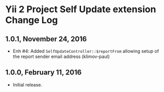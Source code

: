 Yii 2 Project Self Update extension Change Log
==============================================

1.0.1, November 24, 2016
------------------------

- Enh #4: Added `SelfUpdateController::$reportFrom` allowing setup of the report sender email address (klimov-paul)


1.0.0, February 11, 2016
------------------------

- Initial release.
